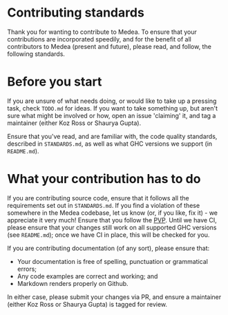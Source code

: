 # Contributing standards

Thank you for wanting to contribute to Medea. To ensure that your contributions
are incorporated speedily, and for the benefit of all contributors to Medea
(present and future), please read, and follow, the following standards.

# Before you start

If you are unsure of what needs doing, or would like to take up a pressing task,
check `TODO.md` for ideas. If you want to take something up, but aren't sure
what might be involved or how, open an issue 'claiming' it, and tag a maintainer
(either Koz Ross or Shaurya Gupta).

Ensure that you've read, and are familiar with, the code quality standards,
described in `STANDARDS.md`, as well as what GHC versions we support (in
`README.md`).

# What your contribution has to do

If you are contributing source code, ensure that it follows all the requirements
set out in `STANDARDS.md`. If you find a violation of these somewhere in the
Medea codebase, let us know (or, if you like, fix it) - we appreciate it very
much! Ensure that you follow the [PVP][pvp]. Until we have CI, please ensure
that your changes still work on all supported GHC versions (see `README.md`);
once we have CI in place, this will be checked for you.

If you are contributing documentation (of any sort), please ensure that:

* Your documentation is free of spelling, punctuation or grammatical errors;
* Any code examples are correct and working; and
* Markdown renders properly on Github.

In either case, please submit your changes via PR, and ensure a maintainer
(either Koz Ross or Shaurya Gupta) is tagged for review.

[pvp]: https://pvp.haskell.org/
